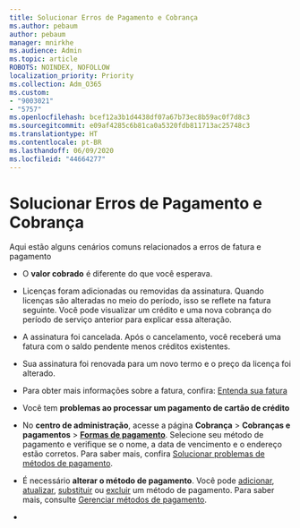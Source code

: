 ```yaml
---
title: Solucionar Erros de Pagamento e Cobrança
ms.author: pebaum
author: pebaum
manager: mnirkhe
ms.audience: Admin
ms.topic: article
ROBOTS: NOINDEX, NOFOLLOW
localization_priority: Priority
ms.collection: Adm_O365
ms.custom:
- "9003021"
- "5757"
ms.openlocfilehash: bcef12a3b1d4438df07a67b73ec8b59ac0f7d8c3
ms.sourcegitcommit: e09af4285c6b81ca0a5320fdb811713ac25748c3
ms.translationtype: HT
ms.contentlocale: pt-BR
ms.lasthandoff: 06/09/2020
ms.locfileid: "44664277"
---
```

# <a name="resolving-billing-and-payment-errors"></a>Solucionar Erros de Pagamento e Cobrança

Aqui estão alguns cenários comuns relacionados a erros de fatura e pagamento

- O **valor cobrado** é diferente do que você esperava.
- Licenças foram adicionadas ou removidas da assinatura. Quando licenças são alteradas no meio do período, isso se reflete na fatura seguinte. Você pode visualizar um crédito e uma nova cobrança do período de serviço anterior para explicar essa alteração.
- A assinatura foi cancelada. Após o cancelamento, você receberá uma fatura com o saldo pendente menos créditos existentes.
- Sua assinatura foi renovada para um novo termo e o preço da licença foi alterado.
- Para obter mais informações sobre a fatura, confira: [Entenda sua fatura](https://docs.microsoft.com/microsoft-365/commerce/billing-and-payments/understand-your-invoice2)
- Você tem **problemas ao processar um pagamento de cartão de crédito**
- No **centro de administração**, acesse a página **Cobrança**  >  **Cobranças e pagamentos**  >  **[Formas de pagamento](https://go.microsoft.com/fwlink/p/?linkid=2018806)**. Selecione seu método de pagamento e verifique se o nome, a data de vencimento e o endereço estão corretos. Para saber mais, confira [Solucionar problemas de métodos de pagamento](https://docs.microsoft.com/microsoft-365/commerce/billing-and-payments/manage-payment-methods#troubleshoot-payment-methods).

- É necessário **alterar o método de pagamento**. Você pode [adicionar](https://docs.microsoft.com/microsoft-365/commerce/billing-and-payments/manage-payment-methods?view=o365-worldwide#add-a-payment-method), [atualizar](https://docs.microsoft.com/microsoft-365/commerce/billing-and-payments/manage-payment-methods?view=o365-worldwide#update-payment-method-details), [substituir](https://docs.microsoft.com/microsoft-365/commerce/billing-and-payments/manage-payment-methods?view=o365-worldwide#replace-a-payment-method) ou [excluir](https://docs.microsoft.com/microsoft-365/commerce/billing-and-payments/manage-payment-methods?view=o365-worldwide#delete-a-payment-method) um método de pagamento. Para saber mais, consulte [Gerenciar métodos de pagamento](https://docs.microsoft.com/microsoft-365/commerce/billing-and-payments/manage-payment-methods?view=o365-worldwide).
- 
